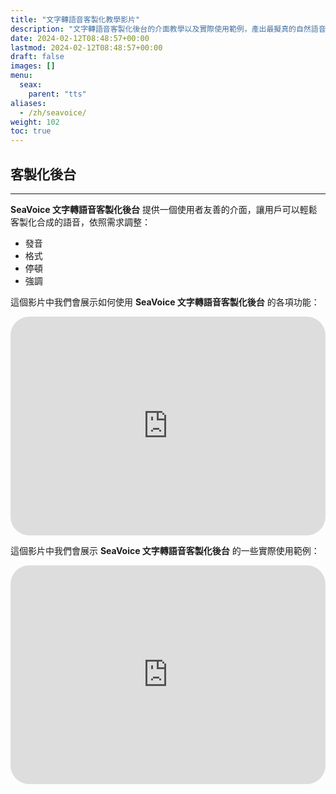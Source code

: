```yaml
---
title: "文字轉語音客製化教學影片"
description: "文字轉語音客製化後台的介面教學以及實際使用範例，產出最擬真的自然語音"
date: 2024-02-12T08:48:57+00:00
lastmod: 2024-02-12T08:48:57+00:00
draft: false
images: []
menu:
  seax:
    parent: "tts"
aliases:
  - /zh/seavoice/
weight: 102
toc: true
---
```


## 客製化後台
-------------------

**SeaVoice 文字轉語音客製化後台** 提供一個使用者友善的介面，讓用戶可以輕鬆客製化合成的語音，依照需求調整：

* 發音
* 格式
* 停頓
* 強調

這個影片中我們會展示如何使用 **SeaVoice 文字轉語音客製化後台** 的各項功能：

   <iframe width="100%" height="350px" src="https://www.youtube.com/embed/RMGsfgtt1qI" title="YouTube video player" frameborder="0" allow="accelerometer; autoplay; clipboard-write; encrypted-media; gyroscope; picture-in-picture" allowfullscreen style="border-radius: 30px;"></iframe>

這個影片中我們會展示 **SeaVoice 文字轉語音客製化後台** 的一些實際使用範例：

   <iframe width="100%" height="350px" src="https://www.youtube.com/embed/5jXU7AGFHII" title="YouTube video player" frameborder="0" allow="accelerometer; autoplay; clipboard-write; encrypted-media; gyroscope; picture-in-picture" allowfullscreen style="border-radius: 30px;"></iframe>
